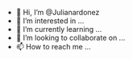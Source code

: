 - 👋 Hi, I’m @Julianardonez
- 👀 I’m interested in ...
- 🌱 I’m currently learning ...
- 💞️ I’m looking to collaborate on ...
- 📫 How to reach me ...

<!---
Julianardonez/Julianardonez is a ✨ special ✨ repository because its `README.md` (this file) appears on your GitHub profile.
You can click the Preview link to take a look at your changes.
